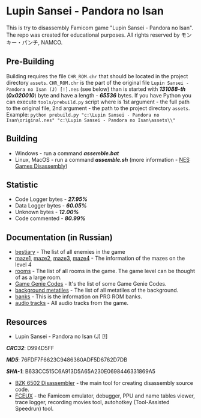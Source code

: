 # Lupin Sansei - Pandora no Isan
This is try to disassembly Famicom game "Lupin Sansei - Pandora no Isan".
The repo was created for educational purposes.
All rights reserved by モンキー・パンチ, NAMCO.
## Pre-Building
Building requires the file ``CHR_ROM.chr`` that should be located in the project directory ``assets``.
``CHR_ROM.chr`` is the part of the original file ``Lupin Sansei - Pandora no Isan (J) [!].nes`` (see below) than is started with ***131088-th*** (***0x020010***) byte and have a length - ***65536*** bytes.
If you have Python you can execute ``tools/prebuild.py`` script where is 1st argument - the full path to the original file, 2nd argument - the path to the project directory ``assets``.
Example: ``python prebuild.py "c:\Lupin Sansei - Pandora no Isan\original.nes" "c:\Lupin Sansei - Pandora no Isan\assets\\"``
## Building
-  Windows - run a command ***assemble.bat***
-  Linux, MacOS - run a command ***assemble.sh*** (more information - [NES Games Disassembly](https://github.com/cyneprepou4uk/NES-Games-Disassembly))
## Statistic
-  Code Logger bytes - ***27.95%***
-  Data Logger bytes - ***60.05%***
-  Unknown bytes     - ***12.00%***
-  Code commented    - ***80.99%***
## Documentation (in Russian)
-  [bestiary](docs/ru/bestiary.md) - The list of all enemies in the game
-  [maze1](docs/ru/maze1.txt), [maze2](docs/ru/maze2.txt), [maze3](docs/ru/maze3.txt), [maze4](docs/ru/maze4.txt) - The information of the mazes on the level 4
-  [rooms](docs/ru/rooms.md) - The list of all rooms in the game. The game level can be thought of as a large room.
-  [Game Genie Codes](docs/ru/game_genie_codes.md) - It's the list of some Game Genie Codes.
-  [background metatiles](docs/ru/background_metatiles.md) - The list of all metatiles of the background.
-  [banks](docs/ru/banks.md) - This is the information on PRG ROM banks.
-  [audio tracks](docs/ru/banks.md) - All audio tracks from the game.
## Resources
-  Lupin Sansei - Pandora no Isan (J) [!]

***CRC32***: D994D5FF

***MD5***: 76FDF7F6623C9486360ADF5D6762D7DB

***SHA-1***: B633CC515C6A913D5A65A230E0698446331869A5

-  [BZK 6502 Disassembler](https://github.com/cyneprepou4uk/BZK-6502-Disassembler) - the main tool for creating disassembly source code.
-  [FCEUX](https://fceux.com/web/home.html) - the Famicom emulator, debugger, PPU and name tables viewer, trace logger, recording movies tool, autohotkey (Tool-Assisted Speedrun) tool.
